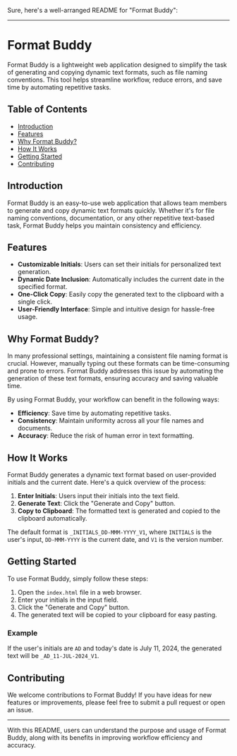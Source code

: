 Sure, here's a well-arranged README for "Format Buddy":

---

# Format Buddy

Format Buddy is a lightweight web application designed to simplify the task of generating and copying dynamic text formats, such as file naming conventions. This tool helps streamline workflow, reduce errors, and save time by automating repetitive tasks.

## Table of Contents

- [Introduction](#introduction)
- [Features](#features)
- [Why Format Buddy?](#why-format-buddy)
- [How It Works](#how-it-works)
- [Getting Started](#getting-started)
- [Contributing](#contributing)

## Introduction

Format Buddy is an easy-to-use web application that allows team members to generate and copy dynamic text formats quickly. Whether it's for file naming conventions, documentation, or any other repetitive text-based task, Format Buddy helps you maintain consistency and efficiency.

## Features

- **Customizable Initials**: Users can set their initials for personalized text generation.
- **Dynamic Date Inclusion**: Automatically includes the current date in the specified format.
- **One-Click Copy**: Easily copy the generated text to the clipboard with a single click.
- **User-Friendly Interface**: Simple and intuitive design for hassle-free usage.

## Why Format Buddy?

In many professional settings, maintaining a consistent file naming format is crucial. However, manually typing out these formats can be time-consuming and prone to errors. Format Buddy addresses this issue by automating the generation of these text formats, ensuring accuracy and saving valuable time.

By using Format Buddy, your workflow can benefit in the following ways:

- **Efficiency**: Save time by automating repetitive tasks.
- **Consistency**: Maintain uniformity across all your file names and documents.
- **Accuracy**: Reduce the risk of human error in text formatting.

## How It Works

Format Buddy generates a dynamic text format based on user-provided initials and the current date. Here's a quick overview of the process:

1. **Enter Initials**: Users input their initials into the text field.
2. **Generate Text**: Click the "Generate and Copy" button.
3. **Copy to Clipboard**: The formatted text is generated and copied to the clipboard automatically.

The default format is `_INITIALS_DD-MMM-YYYY_V1`, where `INITIALS` is the user's input, `DD-MMM-YYYY` is the current date, and `V1` is the version number.

## Getting Started

To use Format Buddy, simply follow these steps:

1. Open the `index.html` file in a web browser.
2. Enter your initials in the input field.
3. Click the "Generate and Copy" button.
4. The generated text will be copied to your clipboard for easy pasting.

### Example

If the user's initials are `AD` and today's date is July 11, 2024, the generated text will be `_AD_11-JUL-2024_V1`.

## Contributing

We welcome contributions to Format Buddy! If you have ideas for new features or improvements, please feel free to submit a pull request or open an issue.

---

With this README, users can understand the purpose and usage of Format Buddy, along with its benefits in improving workflow efficiency and accuracy.

